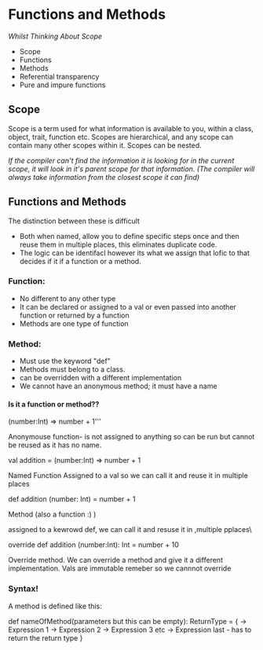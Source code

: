 # Functions and Methods
*Whilst Thinking About Scope* 

- Scope 
- Functions 
- Methods 
- Referential transparency 
- Pure and impure functions 

## Scope 

Scope is a term used for what information is available to you, within a class, object, trait, function etc. 
Scopes are hierarchical, and any scope can contain many other scopes within it. 
Scopes can be nested. 

*If the compiler can't find the information it is looking for in the current scope, it will look in it's parent scope for that information.
(The compiler will always take information from the closest scope it can find)*

## Functions and Methods

The distinction between these is difficult 

- Both when named, allow you to define specific steps once and then reuse them in multiple places, this eliminates duplicate code. 
-  The logic can be identifacl however its what we assign that lofic to that decides if it if a function or a method. 

### Function: 

- No different to any other type 
- It can be declared or assigned to a val or even passed into another function or returned by a function 
- Methods are one type of function 

### Method:
- Must use the keyword "def"
- Methods must belong to a class.
- can be overridden with a different implementation 
- We cannot have an anonymous method; it must have a name

#### Is it a function or method??

(number:Int) => number + 1'''

Anonymouse function- is not assigned to anything so can be run but cannot be reused as it has no name. 

val addition = (number:Int) => number + 1

Named Function 
Assigned to a val so we can call it and reuse it in multiple places

def addition (number: Int) = number + 1

Method (also a function :) )

assigned to a kewrowd def, we can call it and resuse it in ,multiple pplaces\

override def addition (number:Int): Int = number + 10

Override method. 
We can override a method and give it a different implementation. Vals are immutable remeber so we cannnot override



### Syntax!

A method is defined like this:

def nameOfMethod(parameters but this can be empty): ReturnType = { 
-> Expression 1
-> Expression 2 
-> Expression 3 etc
-> Expression last - has to return the return type
}

##




